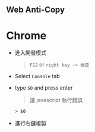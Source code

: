 Web Anti-Copy
---

# Chrome

+ 進入開發模式
    > `F12` or `right key -> 檢查`

+ Select `Console` tab

+ type `$0` and press enter
    > 讓 javescript 執行錯誤

    ```
    > $0
    ```


+ 進行右鍵複製

